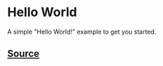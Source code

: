 # Hello World

A simple "Hello World!" example to get you started.

## [Source](https://github.com/scaleway/serverless-api-project/blob/main/examples/hello_world/handler.py)

```{literalinclude} ../../../examples/hello_world/handler.py
```
